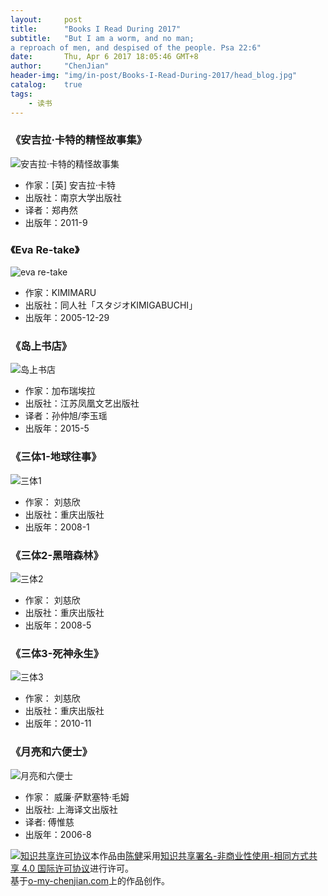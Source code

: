 ```yaml
---
layout:     post
title:      "Books I Read During 2017"
subtitle:   "But I am a worm, and no man;
a reproach of men, and despised of the people. Psa 22:6"
date:       Thu, Apr 6 2017 18:05:46 GMT+8
author:     "ChenJian"
header-img: "img/in-post/Books-I-Read-During-2017/head_blog.jpg"
catalog:    true
tags:
    - 读书
---
```



### 《安吉拉·卡特的精怪故事集》![安吉拉·卡特的精怪故事集](https://img1.doubanio.com/lpic/s6870889.jpg)- 作家：[英] 安吉拉·卡特- 出版社：南京大学出版社- 译者：郑冉然- 出版年：2011-9

### 《Eva Re-take》![eva re-take](https://img3.doubanio.com/lpic/s6951611.jpg)- 作家：KIMIMARU - 出版社：同人社「スタジオKIMIGABUCHI」- 出版年：2005-12-29

### 《岛上书店》![岛上书店](https://img3.doubanio.com/lpic/s28049685.jpg)- 作家：加布瑞埃拉- 出版社：江苏凤凰文艺出版社- 译者：孙仲旭/李玉瑶 - 出版年：2015-5

### 《三体1-地球往事》![三体1](https://img1.doubanio.com/lpic/s2768378.jpg)- 作家： 刘慈欣 - 出版社：重庆出版社- 出版年：2008-1

### 《三体2-黑暗森林》![三体2](https://img3.doubanio.com/lpic/s4542660.jpg)- 作家： 刘慈欣 - 出版社：重庆出版社- 出版年：2008-5

### 《三体3-死神永生》![三体3](https://img3.doubanio.com/lpic/s26012674.jpg)- 作家： 刘慈欣 - 出版社：重庆出版社- 出版年：2010-11

### 《月亮和六便士》![月亮和六便士](https://img1.doubanio.com/lpic/s2659208.jpg)- 作家： 威廉·萨默塞特·毛姆  - 出版社: 上海译文出版社
- 译者:  傅惟慈- 出版年：2006-8

<a rel="license" href="http://creativecommons.org/licenses/by-nc-sa/4.0/"><img alt="知识共享许可协议" style="border-width:0" src="https://i.creativecommons.org/l/by-nc-sa/4.0/88x31.png" /></a>本作品由<a xmlns:cc="http://creativecommons.org/ns#" href="https://o-my-chenjian.com/2017/04/06/Books-I-Read-During-2017/" property="cc:attributionName" rel="cc:attributionURL">陈健</a>采用<a rel="license" href="http://creativecommons.org/licenses/by-nc-sa/4.0/">知识共享署名-非商业性使用-相同方式共享 4.0 国际许可协议</a>进行许可。<br />基于<a xmlns:dct="http://purl.org/dc/terms/" href="o-my-chenjian.com" rel="dct:source">o-my-chenjian.com</a>上的作品创作。
